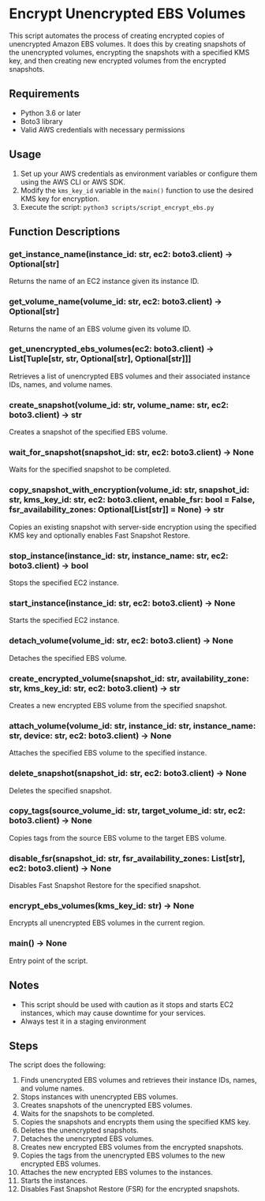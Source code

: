 
# Encrypt Unencrypted EBS Volumes

This script automates the process of creating encrypted copies of unencrypted Amazon EBS volumes. It does this by creating snapshots of the unencrypted volumes, encrypting the snapshots with a specified KMS key, and then creating new encrypted volumes from the encrypted snapshots.

## Requirements

- Python 3.6 or later
- Boto3 library
- Valid AWS credentials with necessary permissions

## Usage

1. Set up your AWS credentials as environment variables or configure them using the AWS CLI or AWS SDK.
2. Modify the `kms_key_id` variable in the `main()` function to use the desired KMS key for encryption.
3. Execute the script: `python3 scripts/script_encrypt_ebs.py`

## Function Descriptions

### get_instance_name(instance_id: str, ec2: boto3.client) -> Optional[str]

Returns the name of an EC2 instance given its instance ID.

### get_volume_name(volume_id: str, ec2: boto3.client) -> Optional[str]

Returns the name of an EBS volume given its volume ID.

### get_unencrypted_ebs_volumes(ec2: boto3.client) -> List[Tuple[str, str, Optional[str], Optional[str]]]

Retrieves a list of unencrypted EBS volumes and their associated instance IDs, names, and volume names.

### create_snapshot(volume_id: str, volume_name: str, ec2: boto3.client) -> str

Creates a snapshot of the specified EBS volume.

### wait_for_snapshot(snapshot_id: str, ec2: boto3.client) -> None

Waits for the specified snapshot to be completed.

### copy_snapshot_with_encryption(volume_id: str, snapshot_id: str, kms_key_id: str, ec2: boto3.client, enable_fsr: bool = False, fsr_availability_zones: Optional[List[str]] = None) -> str

Copies an existing snapshot with server-side encryption using the specified KMS key and optionally enables Fast Snapshot Restore.

### stop_instance(instance_id: str, instance_name: str, ec2: boto3.client) -> bool

Stops the specified EC2 instance.

### start_instance(instance_id: str, ec2: boto3.client) -> None

Starts the specified EC2 instance.

### detach_volume(volume_id: str, ec2: boto3.client) -> None

Detaches the specified EBS volume.

### create_encrypted_volume(snapshot_id: str, availability_zone: str, kms_key_id: str, ec2: boto3.client) -> str

Creates a new encrypted EBS volume from the specified snapshot.

### attach_volume(volume_id: str, instance_id: str, instance_name: str, device: str, ec2: boto3.client) -> None

Attaches the specified EBS volume to the specified instance.

### delete_snapshot(snapshot_id: str, ec2: boto3.client) -> None

Deletes the specified snapshot.

### copy_tags(source_volume_id: str, target_volume_id: str, ec2: boto3.client) -> None

Copies tags from the source EBS volume to the target EBS volume.

### disable_fsr(snapshot_id: str, fsr_availability_zones: List[str], ec2: boto3.client) -> None

Disables Fast Snapshot Restore for the specified snapshot.

### encrypt_ebs_volumes(kms_key_id: str) -> None

Encrypts all unencrypted EBS volumes in the current region.

### main() -> None

Entry point of the script.

## Notes

- This script should be used with caution as it stops and starts EC2 instances, which may cause downtime for your services.
- Always test it in a staging environment

## Steps

The script does the following:

1. Finds unencrypted EBS volumes and retrieves their instance IDs, names, and volume names.
2. Stops instances with unencrypted EBS volumes.
3. Creates snapshots of the unencrypted EBS volumes.
4. Waits for the snapshots to be completed.
5. Copies the snapshots and encrypts them using the specified KMS key.
6. Deletes the unencrypted snapshots.
7. Detaches the unencrypted EBS volumes.
8. Creates new encrypted EBS volumes from the encrypted snapshots.
9. Copies the tags from the unencrypted EBS volumes to the new encrypted EBS volumes.
10. Attaches the new encrypted EBS volumes to the instances.
11. Starts the instances.
12. Disables Fast Snapshot Restore (FSR) for the encrypted snapshots.
